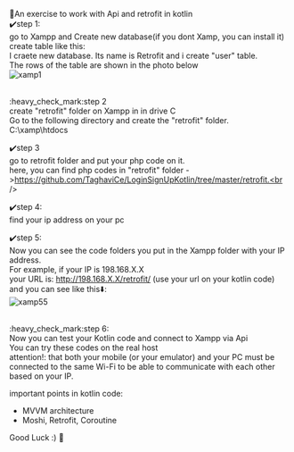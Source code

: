 :dart:An exercise to work with Api and retrofit in kotlin <br />
:heavy_check_mark:step 1:<br />
go to Xampp and Create new database(if you dont Xamp, you can install it)<br />
create table like this:<br />
I craete new database. Its name is Retrofit
and i create "user" table.<br />
The rows of the table are shown in the photo below<br   />
![xamp1](https://github.com/TaghaviCe/LoginSignUpKotlin/assets/80774755/1230de05-5b89-4854-a43a-cb121fa74ce0)

<br/>
:heavy_check_mark:step 2<br />
create "retrofit" folder on Xampp in in drive C <br />
Go to the following directory and create the "retrofit" folder.<br />
C:\xamp\htdocs

:heavy_check_mark:step 3<br />
go to retrofit folder and put your php code on it.<br />
here, you can find php codes in "retrofit" folder ->https://github.com/TaghaviCe/LoginSignUpKotlin/tree/master/retrofit.<br />

:heavy_check_mark:step 4:<br />
find your ip address on your pc<br />

:heavy_check_mark:step 5:<br />
Now you can see the code folders you put in the Xampp folder with your IP address.<br />
For example, if your IP is 198.168.X.X<br />
your URL is:  http://198.168.X.X/retrofit/ (use your url on your kotlin code)<br />
and you can see like this:arrow_down::<br />
![xamp55](https://github.com/TaghaviCe/LoginSignUpKotlin/assets/80774755/b33b2e9b-8419-4ebd-95e2-2e7695343c97)

<br/>
:heavy_check_mark:step 6:<br />
Now you can test your Kotlin code and connect to Xampp via Api<br />
You can try these codes on the real host<br/>
attention!: that both your mobile (or your emulator) and your PC must be connected to the same Wi-Fi to be able to communicate with each other based on your IP.<br/>

important points in kotlin code:<br/>
- MVVM architecture<br/>
- Moshi, Retrofit, Coroutine<br/>

Good Luck :)	:seedling:


